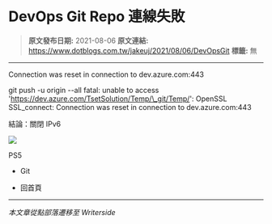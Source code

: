 # DevOps Git Repo 連線失敗

> **原文發布日期:** 2021-08-06
> **原文連結:** https://www.dotblogs.com.tw/jakeuj/2021/08/06/DevOpsGit
> **標籤:** 無

---

Connection was reset in connection to dev.azure.com:443

git push -u origin --all
fatal: unable to access 'https://dev.azure.com/TsetSolution/Temp/\_git/Temp/': OpenSSL SSL\_connect: Connection was reset in connection to dev.azure.com:443

結論：關閉 IPv6

![](https://card.psnprofiles.com/1/jakeuj.png)

PS5

* Git

* 回首頁

---

*本文章從點部落遷移至 Writerside*

